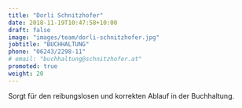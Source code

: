 ```yaml
---
title: "Dorli Schnitzhofer"
date: 2018-11-19T10:47:58+10:00
draft: false
image: "images/team/dorli-schnitzhofer.jpg"
jobtitle: "BUCHHALTUNG"
phone: "06243/2298-11"
# email: "buchhaltung@schnitzhofer.at"
promoted: true
weight: 20
---
```


Sorgt für den reibungslosen und korrekten Ablauf in der Buchhaltung.
